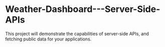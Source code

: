 # Weather-Dashboard---Server-Side-APIs
This project will demonstrate the capabilities of server-side APIs, and fetching public data for your applications.

